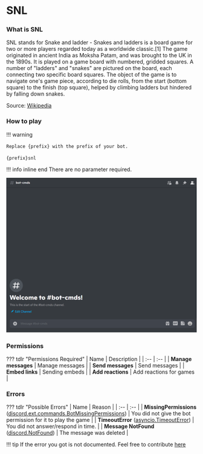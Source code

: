 # SNL

### What is SNL

SNL stands for Snake and ladder - Snakes and ladders is a board game for two or more players regarded today as a worldwide classic.[1] The game originated in ancient India as Moksha Patam, and was brought to the UK in the 1890s. It is played on a game board with numbered, gridded squares. A number of "ladders" and "snakes" are pictured on the board, each connecting two specific board squares. The object of the game is to navigate one's game piece, according to die rolls, from the start (bottom square) to the finish (top square), helped by climbing ladders but hindered by falling down snakes.

Source: [Wikipedia](https://en.wikipedia.org/wiki/Snake_and_ladder)

### How to play

!!! warning

    Replace {prefix} with the prefix of your bot.

`{prefix}snl`

!!! info  inline end
    There are no parameter required.

![Sample](../src/screenshots/snl.gif)

### Permissions

??? tdlr "Permissions Required"
    | Name | Description |
    | :-- | :-- |
    | **Manage messages** | Manage messages |
    | **Send messages** | Send messages |
    | **Embed links** | Sending embeds |
    | **Add reactions** | Add reactions for games |

### Errors

??? tdlr "Possible Errors"
    | Name | Reason |
    | :-- | :-- |
    | **MissingPermissions** ([discord.ext.commands.BotMissingPermissions](https://discordpy.readthedocs.io/en/latest/ext/commands/api.html?highlight=missing#discord.ext.commands.BotMissingPermissions)) | You did not give the bot permission for it to play the game |
    | **TimeoutError** ([asyncio.TimeoutError](https://docs.python.org/3/library/asyncio-exceptions.html?highlight=timeouterror#asyncio.TimeoutError)) | You did not answer/respond in time. |
    | **Message NotFound** ([discord.NotFound](https://discordpy.readthedocs.io/en/latest/api.html?highlight=notfound#discord.NotFound)) | The message was deleted |

!!! tip
    If the error you got is not documented. Feel free to contribute [here](https://github.com/andrewthederp/Disgames/docs/mixins/snl.md)
